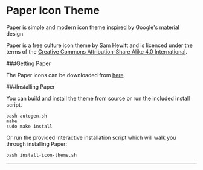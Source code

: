 Paper Icon Theme
===================

Paper is simple and modern icon theme inspired by Google's material design.

Paper is a free culture icon theme by Sam Hewitt and is licenced under the terms of the [Creative Commons 
Attribution-Share Alike 4.0 International](https://creativecommons.org/licenses/by-sa/4.0/).

###Getting Paper

The Paper icons can be downloaded from [here](https://github.com/snwh/paper-icon-theme/archive/master.zip).

###Installing Paper

You can build and install the theme from source or run the included install script.

    bash autogen.sh
    make
    sudo make install

Or run the provided interactive installation script which will walk you through installing Paper:

    bash install-icon-theme.sh

-----------
